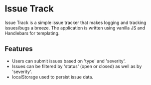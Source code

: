 # Issue Track 

Issue Track is a simple issue tracker that makes logging and tracking issues/bugs a breeze. The application is written using vanilla JS and Handlebars for templating.
  

## Features

* Users can submit issues based on 'type' and 'severity'.
* Issues can be filtered by 'status' (open or closed) as well as by 'severity'.
* localStorage used to persist issue data.
